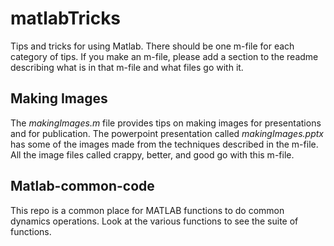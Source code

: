 # matlabTricks
Tips and tricks for using Matlab.
There should be one m-file for each category of tips. If you make an m-file, please add a section to the readme describing what is in that m-file and what files go with it.

## Making Images
The _makingImages.m_ file provides tips on making images for presentations and for publication. The powerpoint presentation called _makingImages.pptx_ has some of the images made from the techniques described in the m-file. All the image files called crappy, better, and good go with this m-file.

## Matlab-common-code
This repo is a common place for MATLAB functions to do common dynamics operations. Look at the various functions to see the suite of functions. 
